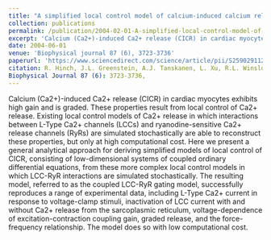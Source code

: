 ```yaml
---
title: "A simplified local control model of calcium-induced calcium release in cardiac ventricular myocytes"
collection: publications
permalink: /publication/2004-02-01-A-simplified-local-control-model-of-calcium-induced-calcium-release-in-cardiac-ventricular-myocytes
excerpt: 'Calcium (Ca2+)-induced Ca2+ release (CICR) in cardiac myocytes exhibits high gain and is graded. These properties result from local control of Ca2+ release. Existing local control models of Ca2+ release in which interactions between L-Type Ca2+ channels (LCCs) and ryanodine-sensitive Ca2+ release channels (RyRs) are simulated stochastically are able to reconstruct these properties, but only at high computational cost. Here we present a general analytical approach for deriving simplified models of local control of CICR, consisting of low-dimensional systems of coupled ordinary differential equations, from these more complex local control models in which LCC-RyR interactions are simulated stochastically. The resulting model, referred to as the coupled LCC-RyR gating model, successfully reproduces a range of experimental data, including L-Type Ca2+ current in response to voltage-clamp stimuli, inactivation of LCC current with and without Ca2+ release from the sarcoplasmic reticulum, voltage-dependence of excitation-contraction coupling gain, graded release, and the force-frequency relationship. The model does so with low computational cost.'
date: 2004-06-01
venue: 'Biophysical journal 87 (6), 3723-3736'
paperurl: 'https://www.sciencedirect.com/science/article/pii/S2590291122000171s'
citation: R. Hinch, J.L. Greenstein, A.J. Tanskanen, L. Xu, R.L. Winslow (2004) A Simplified Local Control Model of Calcium-Induced Calcium Release in Cardiac Ventricular Myocytes,
Biophysical Journal 87 (6): 3723-3736,
---
```

Calcium (Ca2+)-induced Ca2+ release (CICR) in cardiac myocytes exhibits high gain and is graded. These properties result from local control of Ca2+ release. Existing local control models of Ca2+ release in which interactions between L-Type Ca2+ channels (LCCs) and ryanodine-sensitive Ca2+ release channels (RyRs) are simulated stochastically are able to reconstruct these properties, but only at high computational cost. Here we present a general analytical approach for deriving simplified models of local control of CICR, consisting of low-dimensional systems of coupled ordinary differential equations, from these more complex local control models in which LCC-RyR interactions are simulated stochastically. The resulting model, referred to as the coupled LCC-RyR gating model, successfully reproduces a range of experimental data, including L-Type Ca2+ current in response to voltage-clamp stimuli, inactivation of LCC current with and without Ca2+ release from the sarcoplasmic reticulum, voltage-dependence of excitation-contraction coupling gain, graded release, and the force-frequency relationship. The model does so with low computational cost.
